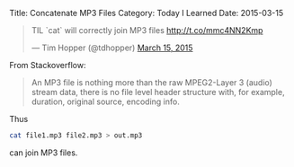 Title: Concatenate MP3 Files
Category: Today I Learned
Date: 2015-03-15

<blockquote class="twitter-tweet" data-lang="en"><p lang="en" dir="ltr">TIL `cat` will correctly join MP3 files <a href="http://t.co/mmc4NN2Kmp">http://t.co/mmc4NN2Kmp</a></p>&mdash; Tim Hopper (@tdhopper) <a href="https://twitter.com/tdhopper/status/577149891077619713">March 15, 2015</a></blockquote>
<script async src="//platform.twitter.com/widgets.js" charset="utf-8"></script>

From Stackoverflow:

> An MP3 file is nothing more than the raw MPEG2-Layer 3 (audio) stream data, there is no file level header structure with, for example, duration, original source, encoding info.

Thus

```bash
cat file1.mp3 file2.mp3 > out.mp3
```

can join MP3 files.